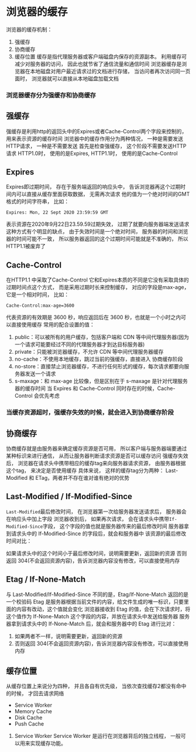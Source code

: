 # 浏览器的缓存
浏览器的缓存机制：
1. 强缓存
2. 协商缓存
3. 缓存位置
缓存是指代理服务器或客户端磁盘内保存的资源副本。 利用缓存可减少对服务器的访问， 因此也就节省了通信流量和通信时间
浏览器缓存是浏览器在本地磁盘对用户最近请求过的文档进行存储， 当访问者再次访问同一页面时， 浏览器就可以直接从本地磁盘加载文档
### 浏览器缓存分为强缓存和协商缓存
## 强缓存
强缓存是利用http的返回头中的Expires或者Cache-Control两个字段来控制的， 用来表示资源的缓存时间
浏览器中的缓存作用分为两种情况， 一种是需要发送HTTP请求， 一种是不需要发送
首先是检查强缓存， 这个阶段不需要发送HTTP请求
HTTP1.0时， 使用的是Expires, HTTP1.1时， 使用的是Cache-Control
## Expires
Expires即过期时间， 存在于服务端返回的响应头中， 告诉浏览器再这个过期时间内可以直接从缓存里面获取数据， 无需再次请求
他的值为一个绝对时间的GMT格式的时间字符串， 比如：
```
Expires: Mon, 22 Sept 2020 23:59:59 GMT
```
表示资源在2020年9月22日23.59.59过期失效， 过期了就要向服务器端发送请求
这种方式有个明显的缺点， 由于失效时间是一个绝对时间， 服务器的时间和浏览器的时间可能不一致， 所以服务器返回的这个过期时间可能就是不准确的， 所以HTTP1.1被废弃了
## Cache-Control
在HTTP1.1 中采取了Cache-Control
它和Expires本质的不同是它没有采取具体的过期时间点这个方式， 而是采用过期时长来控制缓存， 对应的字段是max-age， 它是一个相对时间， 比如：
```
Cache-Control:max-age=3600
```
代表资源的有效期是 3600 秒，响应返回后在 3600 秒，也就是一个小时之内可以直接使用缓存
常用的配合设置的值：

1. public：可以被所有的用户缓存，包括客户端和 CDN 等中间代理服务器(因为一个请求可能要经过不同的代理服务器才到达目标服务器)
2. private：只能被浏览器缓存，不允许 CDN 等中间代理服务器缓存
3. no-cache：不使用本地缓存，跳过当前的强缓存，直接进入 协商缓存阶段
4. no-store：直接禁止浏览器缓存，不进行任何形式的缓存，每次请求都要向服务器发送一个请求
5. s-maxage：和 max-age 比较像，但是区别在于 s-maxage 是针对代理服务器的缓存时间
当 Expires 和 Cache-Control 同时存在的时候，Cache-Control 会优先考虑
### 当缓存资源超时，强缓存失效的时候，就会进入到协商缓存阶段
## 协商缓存
协商缓存就是由服务器来确定缓存资源是否可用， 所以客户端与服务器端要通过某种标识来进行通信， 从而让服务器判断请求资源是否可以缓存访问
强缓存失效后， 浏览器在请求头中携带相应的缓存tag来向服务器请求资源， 由服务器根据这个tag， 来决定是否使用缓存
具体来说， 这样的缓存tag分为两种： Last-Modified 和 ETag，两者并不存在谁对谁有绝对的优势
## Last-Modified / If-Modified-Since
`Last-Modified`最后修改时间， 在浏览器第一次给服务器发送请求后， 服务器会在响应头中加上字段
浏览器收到后， 如果再次请求， 会在请求头中携带`If-Modified-Since`字段， 这个字段的值也就是服务器传来的最后修改时间
服务器拿到请求头中的 If-Modified-Since 的字段后，就会和服务器中 该资源的最后修改时间对比：

如果请求头中的这个时间小于最后修改时间，说明需要更新，返回新的资源
否则返回 304(不会返回资源内容)，告诉浏览器内容没有修改，可以直接使用内存
## Etag / If-None-Match
与 Last-Modified/If-Modified-Since 不同的是，Etag/If-None-Match 返回的是一个校验码
Etag 是服务器根据当前文件的内容，给文件生成的唯一标识，只要里面的内容有改动，这个值就会变化
浏览器接收到 Etag 的值，会在下次请求时，将这个值作为 If-None-Match 这个字段的内容，并放在请求头中发送给服务器
服务器拿到请求头中的 If-None-Match 后，就会和服务器中的 Etag 进行比对：

1. 如果两者不一样，说明需要更新，返回新的资源
2. 否则返回 304(不会返回资源内容)，告诉浏览器内容没有修改，可以直接使用内存

## 缓存位置
从缓存位置上来说分为四种， 并且各自有优先级， 当依次查找缓存2都没有命中的时候， 才回去请求网络
- Service Worker
- Memory Cache
- Disk Cache
- Push Cache
1. Service Worker
Service Worker 是运行在浏览器背后的独立线程， 一般可以用来实现缓存功能。 